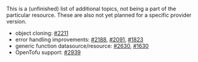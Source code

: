 This is a (unfinished) list of additional topics, not being a part of the particular resource. These are also not yet planned for a specific provider version.
- object cloning: [#2211](https://github.com/snowflakedb/terraform-provider-snowflake/issues/2211)
- error handling improvements: [#2188](https://github.com/snowflakedb/terraform-provider-snowflake/issues/2188), [#2091](https://github.com/snowflakedb/terraform-provider-snowflake/issues/2091), [#1823](https://github.com/snowflakedb/terraform-provider-snowflake/issues/1823)
- generic function datasource/resource: [#2630](https://github.com/snowflakedb/terraform-provider-snowflake/issues/2630), [#1630](https://github.com/snowflakedb/terraform-provider-snowflake/issues/1630)
- OpenTofu support: [#2939](https://github.com/snowflakedb/terraform-provider-snowflake/issues/2939)
